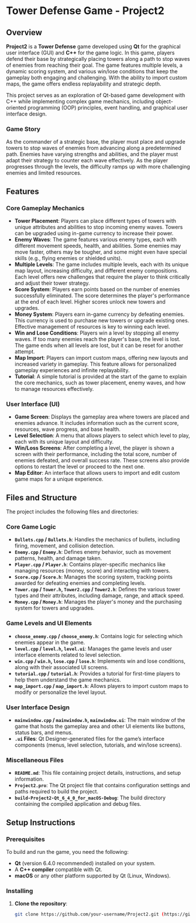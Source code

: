 # Tower Defense Game - Project2

## Overview

**Project2** is a **Tower Defense** game developed using **Qt** for the graphical user interface (GUI) and **C++** for the game logic. In this game, players defend their base by strategically placing towers along a path to stop waves of enemies from reaching their goal. The game features multiple levels, a dynamic scoring system, and various win/lose conditions that keep the gameplay both engaging and challenging. With the ability to import custom maps, the game offers endless replayability and strategic depth.

This project serves as an exploration of Qt-based game development with C++ while implementing complex game mechanics, including object-oriented programming (OOP) principles, event handling, and graphical user interface design.

### Game Story
As the commander of a strategic base, the player must place and upgrade towers to stop waves of enemies from advancing along a predetermined path. Enemies have varying strengths and abilities, and the player must adapt their strategy to counter each wave effectively. As the player progresses through the levels, the difficulty ramps up with more challenging enemies and limited resources.

## Features

### **Core Gameplay Mechanics**
- **Tower Placement**: Players can place different types of towers with unique attributes and abilities to stop incoming enemy waves. Towers can be upgraded using in-game currency to increase their power.
- **Enemy Waves**: The game features various enemy types, each with different movement speeds, health, and abilities. Some enemies may move faster, others may be tougher, and some might even have special skills (e.g., flying enemies or shielded units).
- **Multiple Levels**: The game includes multiple levels, each with its unique map layout, increasing difficulty, and different enemy compositions. Each level offers new challenges that require the player to think critically and adjust their tower strategy.
- **Score System**: Players earn points based on the number of enemies successfully eliminated. The score determines the player's performance at the end of each level. Higher scores unlock new towers and upgrades.
- **Money System**: Players earn in-game currency by defeating enemies. This currency is used to purchase new towers or upgrade existing ones. Effective management of resources is key to winning each level.
- **Win and Lose Conditions**: Players win a level by stopping all enemy waves. If too many enemies reach the player's base, the level is lost. The game ends when all levels are lost, but it can be reset for another attempt.
- **Map Import**: Players can import custom maps, offering new layouts and increased variety in gameplay. This feature allows for personalized gameplay experiences and infinite replayability.
- **Tutorial**: A simple tutorial is provided at the start of the game to explain the core mechanics, such as tower placement, enemy waves, and how to manage resources effectively.

### **User Interface (UI)**
- **Game Screen**: Displays the gameplay area where towers are placed and enemies advance. It includes information such as the current score, resources, wave progress, and base health.
- **Level Selection**: A menu that allows players to select which level to play, each with its unique layout and difficulty.
- **Win/Loss Screens**: After completing a level, the player is shown a screen with their performance, including the total score, number of enemies defeated, and overall success rate. These screens also provide options to restart the level or proceed to the next one.
- **Map Editor**: An interface that allows users to import and edit custom game maps for a unique experience.

## Files and Structure

The project includes the following files and directories:

### **Core Game Logic**
- **`Bullets.cpp` / `Bullets.h`**: Handles the mechanics of bullets, including firing, movement, and collision detection.
- **`Enemy.cpp` / `Enemy.h`**: Defines enemy behavior, such as movement patterns, health, and damage taken.
- **`Player.cpp` / `Player.h`**: Contains player-specific mechanics like managing resources (money, score) and interacting with towers.
- **`Score.cpp` / `Score.h`**: Manages the scoring system, tracking points awarded for defeating enemies and completing levels.
- **`Tower.cpp` / `Tower.h`, `Tower2.cpp` / `Tower2.h`**: Defines the various tower types and their attributes, including damage, range, and attack speed.
- **`Money.cpp` / `Money.h`**: Manages the player's money and the purchasing system for towers and upgrades.

### **Game Levels and UI Elements**
- **`choose_enemy.cpp` / `choose_enemy.h`**: Contains logic for selecting which enemies appear in the game.
- **`level.cpp` / `level.h`, `level.ui`**: Manages the game levels and user interface elements related to level selection.
- **`win.cpp` / `win.h`, `lose.cpp` / `lose.h`**: Implements win and lose conditions, along with their associated UI screens.
- **`tutorial.cpp` / `tutorial.h`**: Provides a tutorial for first-time players to help them understand the game mechanics.
- **`map_import.cpp` / `map_import.h`**: Allows players to import custom maps to modify or personalize the level layout.

### **User Interface Design**
- **`mainwindow.cpp` / `mainwindow.h`, `mainwindow.ui`**: The main window of the game that hosts the gameplay area and other UI elements like buttons, status bars, and menus.
- **`.ui` Files**: Qt Designer-generated files for the game’s interface components (menus, level selection, tutorials, and win/lose screens).

### **Miscellaneous Files**
- **`README.md`**: This file containing project details, instructions, and setup information.
- **`Project2.pro`**: The Qt project file that contains configuration settings and paths required to build the project.
- **`build-Project2-Qt_6_4_0_for_macOS-Debug`**: The build directory containing the compiled application and debug files.

## Setup Instructions

### Prerequisites
To build and run the game, you need the following:

- **Qt** (version 6.4.0 recommended) installed on your system.
- A **C++ compiler** compatible with Qt.
- **macOS** or any other platform supported by Qt (Linux, Windows).

### Installing

1. **Clone the repository**:
   ```bash
   git clone https://github.com/your-username/Project2.git (https://github.com/antshuang19/Tower-Defense-Game.git)
